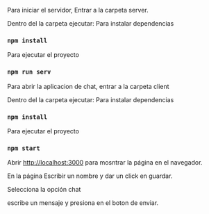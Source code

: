 Para iniciar el servidor, Entrar a la carpeta server.



Dentro del la carpeta ejecutar:
Para instalar dependencias
### `npm install`
Para ejecutar el proyecto
### `npm run serv`

Para abrir la aplicacion de chat, entrar a la carpeta client

Dentro del la carpeta ejecutar:
Para instalar dependencias
### `npm install`
Para ejecutar el proyecto
### `npm start`



Abrir [http://localhost:3000](http://localhost:3000) para mosntrar la página en el navegador.

En la página Escribir un nombre y dar un click en guardar.

Selecciona la opción chat

escribe un mensaje y presiona en el boton de enviar.